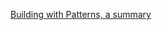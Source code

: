 [Building with Patterns, a summary](https://www.mongodb.com/blog/post/building-with-patterns-a-summary)